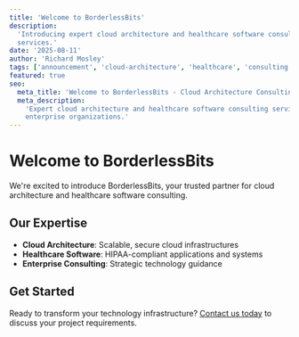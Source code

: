 ```yaml
---
title: 'Welcome to BorderlessBits'
description:
  'Introducing expert cloud architecture and healthcare software consulting
  services.'
date: '2025-08-11'
author: 'Richard Mosley'
tags: ['announcement', 'cloud-architecture', 'healthcare', 'consulting']
featured: true
seo:
  meta_title: 'Welcome to BorderlessBits - Cloud Architecture Consulting'
  meta_description:
    'Expert cloud architecture and healthcare software consulting services for
    enterprise organizations.'
---
```


# Welcome to BorderlessBits

We're excited to introduce BorderlessBits, your trusted partner for cloud
architecture and healthcare software consulting.

## Our Expertise

- **Cloud Architecture**: Scalable, secure cloud infrastructures
- **Healthcare Software**: HIPAA-compliant applications and systems
- **Enterprise Consulting**: Strategic technology guidance

## Get Started

Ready to transform your technology infrastructure? [Contact us today](/contact/)
to discuss your project requirements.
